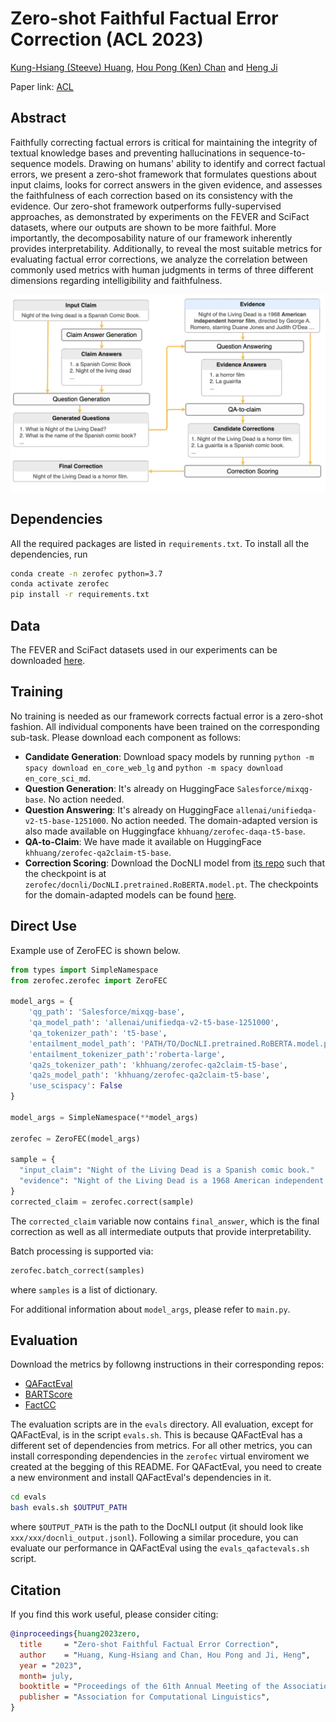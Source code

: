 # Zero-shot Faithful Factual Error Correction (ACL 2023)


[Kung-Hsiang (Steeve) Huang](https://khuangaf.github.io/), [Hou Pong (Ken) Chan](https://www.fst.um.edu.mo/personal/hpchan/) and [Heng Ji](https://blender.cs.illinois.edu/hengji.html)

Paper link: [ACL](https://aclanthology.org/2023.acl-long.311/) 
## Abstract
Faithfully correcting factual errors is critical for maintaining the integrity of textual knowledge bases and preventing hallucinations in sequence-to-sequence models. Drawing on humans' ability to identify and correct factual errors, we present a zero-shot framework that formulates questions about input claims, looks for correct answers in the given evidence, and assesses the faithfulness of each correction based on its consistency with the evidence. Our zero-shot framework outperforms fully-supervised approaches, as demonstrated by experiments on the FEVER and SciFact datasets, where our outputs are shown to be more faithful. More importantly, the decomposability nature of our framework inherently provides interpretability. Additionally, to reveal the most suitable metrics for evaluating factual error corrections, we analyze the correlation between commonly used metrics with human judgments in terms of three different dimensions regarding intelligibility and faithfulness.

<img src="./framework_overview.png"  class="center">

## Dependencies 

All the required packages are listed in `requirements.txt`. To install all the dependencies, run

```bash
conda create -n zerofec python=3.7
conda activate zerofec
pip install -r requirements.txt
```


## Data

The FEVER and SciFact datasets used in our experiments can be downloaded [here](https://drive.google.com/drive/folders/1PXZ-00vPrHAGc549ZOGC6W7s3bJH1lvo?usp=share_link). 

## Training
No training is needed as our framework corrects factual error is a zero-shot fashion. All individual components have been trained on the corresponding sub-task. Please download each component as follows:

* __Candidate Generation__: Download spacy models by running `python -m spacy download en_core_web_lg` and `python -m spacy download en_core_sci_md`.
* __Question Generation__: It's already on HuggingFace `Salesforce/mixqg-base`. No action needed.
* __Question Answering__: It's already on HuggingFace `allenai/unifiedqa-v2-t5-base-1251000`. No action needed. The domain-adapted version is also made available on Huggingface `khhuang/zerofec-daqa-t5-base`.
* __QA-to-Claim__: We have made it available on HuggingFace `khhuang/zerofec-qa2claim-t5-base`.
* __Correction Scoring__: Download the DocNLI model from [its repo](https://github.com/salesforce/DocNLI) such that the checkpoint is at `zerofec/docnli/DocNLI.pretrained.RoBERTA.model.pt`. The checkpoints for the domain-adapted models can be found [here](https://drive.google.com/drive/u/3/folders/1ksaAw1n8BIuxReFLc8CdSLHO6H34Srpy).



## Direct Use

Example use of ZeroFEC is shown below. 

```python
from types import SimpleNamespace
from zerofec.zerofec import ZeroFEC

model_args = {
    'qg_path': 'Salesforce/mixqg-base',
    'qa_model_path': 'allenai/unifiedqa-v2-t5-base-1251000',
    'qa_tokenizer_path': 't5-base',
    'entailment_model_path': 'PATH/TO/DocNLI.pretrained.RoBERTA.model.pt',
    'entailment_tokenizer_path':'roberta-large',
    'qa2s_tokenizer_path': 'khhuang/zerofec-qa2claim-t5-base',
    'qa2s_model_path': 'khhuang/zerofec-qa2claim-t5-base',
    'use_scispacy': False
}

model_args = SimpleNamespace(**model_args)

zerofec = ZeroFEC(model_args)

sample = {
  "input_claim": "Night of the Living Dead is a Spanish comic book."
  "evidence": "Night of the Living Dead is a 1968 American independent horror film , directed by George A. Romero ..."
}
corrected_claim = zerofec.correct(sample)
```
The `corrected_claim` variable now contains `final_answer`, which is the final correction as well as all intermediate outputs that provide interpretability. 

Batch processing is supported via: 

```python
zerofec.batch_correct(samples)
```
where `samples` is a list of dictionary.

For additional information about `model_args`, please refer to `main.py`.


## Evaluation

Download the metrics by followng instructions in their corresponding repos:

* [QAFactEval](https://github.com/salesforce/QAFactEval)
* [BARTScore](https://github.com/neulab/BARTScore)
* [FactCC](https://github.com/salesforce/factCC)

The evaluation scripts are in the `evals` directory. All evaluation, except for QAFactEval, is in the script `evals.sh`. This is because QAFactEval has a different set of dependencies from metrics. For all other metrics, you can install corresponding dependencies in the `zerofec` virtual enviroment we created at the begging of this README. For QAFactEval, you need to create a new environment and install QAFactEval's dependencies in it.

```bash
cd evals
bash evals.sh $OUTPUT_PATH
```

where `$OUTPUT_PATH` is the path to the DocNLI output (it should look like `xxx/xxx/docnli_output.jsonl`). Following a similar procedure, you can evaluate our performance in QAFactEval using the `evals_qafactevals.sh` script.


## Citation

If you find this work useful, please consider citing:

```bibtex
@inproceedings{huang2023zero,
  title     = "Zero-shot Faithful Factual Error Correction",
  author    = "Huang, Kung-Hsiang and Chan, Hou Pong and Ji, Heng",
  year = "2023",
  month= july,
  booktitle = "Proceedings of the 61th Annual Meeting of the Association for Computational Linguistics",
  publisher = "Association for Computational Linguistics",
}
```
